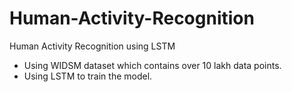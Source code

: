 # Human-Activity-Recognition
Human Activity Recognition using LSTM
- Using WIDSM dataset which contains over 10 lakh data points.
- Using LSTM to train the model.

